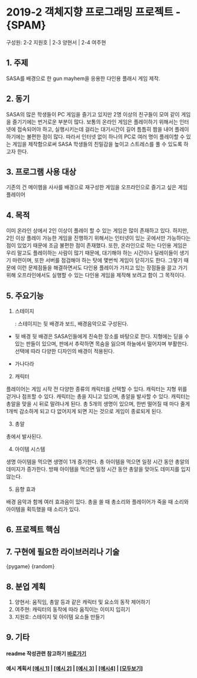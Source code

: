 # 2019-2 객체지향 프로그래밍 프로젝트 - **{SPAM}**
구성원: 2-2 지원호 | 2-3 양현서 | 2-4 여주현

## 1. 주제
 SASA를 배경으로 한 gun mayhem을 응용한 다인용 플래시 게임 제작.

## 2. 동기
SASA의 많은 학생들이 PC 게임을 즐기고 있지만 2명 이상의 친구들이 모여 같이 게임을 즐기기에는 번거로운 부분이 많다. 보통의 온라인 게임은 플레이하기 위해서는 인터넷에 접속되어야 하고, 실행시키는데 걸리는 대기시간이 길어 틈틈히 짬을 내어 플레이하기에는 불편한 점이 많다. 따라서 인터넷 없이 하나의 PC로 여러 명이 플레이할 수 있는 게임을 제작함으로써 SASA 학생들의 친밀감을 높이고 스트레스를 풀 수 있도록 하고자 한다.

## 3. 프로그램 사용 대상
 기존의 건 메이헴을 사사를 배경으로 재구성한 게임을 오프라인으로 즐기고 싶은 게임 플레이어

## 4. 목적
 이미 온라인 상에서 2인 이상이 플레이 할 수 있는 게임은 많이 존재하고 있다. 하지만, 2인 이상 플레이 가능한 게임을 진행하기 위해서는 인터넷이 있는 곳에서만 가능하다는 점이 있었기 때문에 조금 불편한 점이 존재했다. 또한, 온라인으로 하는 다인용 게임은 우리 말고도 플레이하는 사람이 많기 때문에, 대기해야 하는 시간이나 딜레이들이 생기기 마련이며, 또한 서버를 점검해야 하는 탓에 몇번씩 게임이 닫히기도 한다. 그렇기 때문에 이런 문제점들을 해결하면서도 다인용 플레이가 가지고 있는 장점들을 끌고 가기 위해 오프라인에서도 실행할 수 있는 다인용 게임을 제작해 보려고 함이 그 목적이다. 

## 5. 주요기능
1. 스테이지
 
   : 스테이지는 뒷 배경과 보드, 배경음악으로 구성된다.
 + 뒷 배경
 뒷 배경은 SASA인들에게 친숙한 장소를 바탕으로 한다.
 지형에는 딛을 수 있는 판들이 있으며, 판에서 추락하면 목숨을 잃으며 하늘에서 떨어지며 부활한다. 선택에 따라 다양한 디자인의 배경이 적용된다.
  - 가나다라

2. 캐릭터

플레이어는 게임 시작 전 다양한 종류의 캐릭터를 선택할 수 있다. 캐릭터는 지형 위를 걷거나 점프할 수 있다. 캐릭터는 총을 지니고 있으며, 총알을 발사할 수 있다. 캐릭터는 총알을 맞을 시 뒤로 말려나게 된다. 총 5개의 생명이 있으며, 한번 떨어질 때 마다 줄게 1개씩 감소하게 되고 다 없어지게 되면 지는 것으로 게임이 종료되게 된다. 

3. 총알

총에서 발사된다. 

4. 아이템 시스템

생명 아이템을 먹으면 생명이 1개 증가한다. 총 아이템을 먹으면 일정 시간 동안 총알의 데미지가 증가한다. 방패 아이템을 먹으면 일정 시간 동안 총알을 맞아도 데미지를 입지 않는다.

5. 음향 효과

배경 음악과 함께 여러 효과음이 있다. 총을 쏠 때 총소리와 플레이어가 죽을 때 소리와 아이템을 획득했을 때 소리가 있다.

## 6. 프로젝트 핵심
 

## 7. 구현에 필요한 라이브러리나 기술
{pygame}
{random}


## 8. **분업 계획**
1. 양현서: 움직임, 총알 등과 같은 캐릭터 및 요소의 동작 제어하기
2. 여주현: 캐릭터의 동작에 따라 움직이는 이미지 입히기
3. 지원호: 스테이지 및 아이템 요소들 만들기


## 9. 기타



#### readme 작성관련 참고하기 [바로가기](https://heropy.blog/2017/09/30/markdown/)

#### 예시 계획서 [[예시 1]](https://docs.google.com/document/d/1hcuGhTtmiTUxuBtr3O6ffrSMahKNhEj33woE02V-84U/edit?usp=sharing) | [[예시 2]](https://docs.google.com/document/d/1FmxTZvmrroOW4uZ34Xfyyk9ejrQNx6gtsB6k7zOvHYE/edit?usp=sharing) | [[예시 3]](https://github.com/goldmango328/2018-OOP-Python-Light) | [[예시4]](https://github.com/ssy05468/2018-OOP-Python-lightbulb) | [[모두보기]](https://github.com/kadragon/oop_project_ex/network/members)
